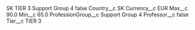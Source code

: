 <?xml version="1.0" encoding="UTF-8"?>
<CustomMetadata xmlns="http://soap.sforce.com/2006/04/metadata" xmlns:xsi="http://www.w3.org/2001/XMLSchema-instance" xmlns:xsd="http://www.w3.org/2001/XMLSchema">
    <label>SK TIER 3 Support Group 4</label>
    <protected>false</protected>
    <values>
        <field>Country__c</field>
        <value xsi:type="xsd:string">SK</value>
    </values>
    <values>
        <field>Currency__c</field>
        <value xsi:type="xsd:string">EUR</value>
    </values>
    <values>
        <field>Max__c</field>
        <value xsi:type="xsd:double">90.0</value>
    </values>
    <values>
        <field>Min__c</field>
        <value xsi:type="xsd:double">65.0</value>
    </values>
    <values>
        <field>ProfessionGroup__c</field>
        <value xsi:type="xsd:string">Support Group 4</value>
    </values>
    <values>
        <field>Professor__c</field>
        <value xsi:type="xsd:boolean">false</value>
    </values>
    <values>
        <field>Tier__c</field>
        <value xsi:type="xsd:string">TIER 3</value>
    </values>
</CustomMetadata>
